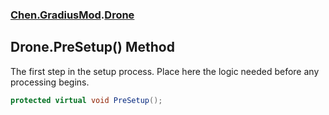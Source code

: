 ### [Chen.GradiusMod](./neHTXX+yFsk1RpXqjkv9zg.md 'Chen.GradiusMod').[Drone](./DlPPzHPOMCEzzg385hQIPQ.md 'Chen.GradiusMod.Drone')
## Drone.PreSetup() Method
The first step in the setup process. Place here the logic needed before any processing begins.  
```csharp
protected virtual void PreSetup();
```
